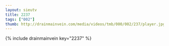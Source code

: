 ```yaml
--- 
layout: sieutv
title: 2237
tags: ["002"]
thumb: http://drainmainvein.com/media/videos/tmb/000/002/237/player.jpg
---
```

{% include drainmainvein key="2237" %} 
